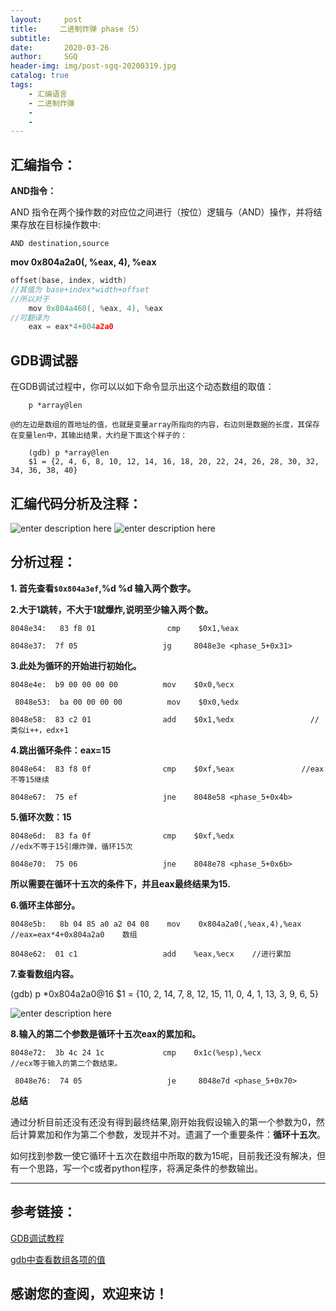 ```yaml
---
layout:     post
title:     二进制炸弹 phase（5）
subtitle:   
date:       2020-03-26
author:     SGQ
header-img: img/post-sgq-20200319.jpg
catalog: true
tags:
    - 汇编语言
    - 二进制炸弹
    - 
    - 
---
```


## 汇编指令：

**AND指令：**

   AND 指令在两个操作数的对应位之间进行（按位）逻辑与（AND）操作，并将结果存放在目标操作数中:
	 
`AND destination,source`

**mov 0x804a2a0(, %eax, 4), %eax**

```c++
offset(base, index, width)
//其值为 base+index*width+offset
//所以对于
	mov 0x804a460(, %eax, 4), %eax
//可翻译为
	eax = eax*4+804a2a0
```

## GDB调试器

在GDB调试过程中，你可以以如下命令显示出这个动态数组的取值：

        p *array@len

    @的左边是数组的首地址的值，也就是变量array所指向的内容，右边则是数据的长度，其保存在变量len中，其输出结果，大约是下面这个样子的：
  
        (gdb) p *array@len
        $1 = {2, 4, 6, 8, 10, 12, 14, 16, 18, 20, 22, 24, 26, 28, 30, 32, 34, 36, 38, 40}

## 汇编代码分析及注释：
![enter description here](https://imgkr.cn-bj.ufileos.com/fa52d3e7-142f-4aa6-b0ee-bfea169707a9.png)
![enter description here](https://imgkr.cn-bj.ufileos.com/e5015456-595c-4a18-875e-c0d9bc628e01.png)


## 分析过程：

**1. 首先查看`$0x804a3ef`,%d %d 输入两个数字。**

**2.大于1跳转，不大于1就爆炸,说明至少输入两个数。**

`8048e34:	83 f8 01             	cmp    $0x1,%eax`

 `8048e37:	7f 05                	jg     8048e3e <phase_5+0x31> `

**3.此处为循环的开始进行初始化。**

 `8048e4e:	b9 00 00 00 00       	mov    $0x0,%ecx`
 
` 8048e53:	ba 00 00 00 00       	mov    $0x0,%edx`
 
 `8048e58:	83 c2 01             	add    $0x1,%edx                 //类似i++，edx+1`

**4.跳出循环条件：eax=15**

 `8048e64:	83 f8 0f             	cmp    $0xf,%eax               //eax不等15继续`
 
 `8048e67:	75 ef                	jne    8048e58 <phase_5+0x4b>`

**5.循环次数：15**

 `8048e6d:	83 fa 0f             	cmp    $0xf,%edx                 //edx不等于15引爆炸弹，循环15次`
 
 `8048e70:	75 06                	jne    8048e78 <phase_5+0x6b>`

**所以需要在循环十五次的条件下，并且eax最终结果为15.**

**6.循环主体部分。**

`8048e5b:	8b 04 85 a0 a2 04 08 	mov    0x804a2a0(,%eax,4),%eax      //eax=eax*4+0x804a2a0    数组   `

 `8048e62:	01 c1                	add    %eax,%ecx    //进行累加`   
 
 **7.查看数组内容。**
 
 (gdb) p *0x804a2a0@16
$1 = {10, 2, 14, 7, 8, 12, 15, 11, 0, 4, 1, 13, 3, 9, 6, 5}

![enter description here](https://imgkr.cn-bj.ufileos.com/e0ed8787-fd77-4417-83e5-7084e831caa7.png)

**8.输入的第二个参数是循环十五次eax的累加和。**

 `8048e72:	3b 4c 24 1c          	cmp    0x1c(%esp),%ecx             //ecx等于输入的第二个数结束。`
 
` 8048e76:	74 05                	je     8048e7d <phase_5+0x70>`

**总结**

通过分析目前还没有还没有得到最终结果,刚开始我假设输入的第一个参数为0，然后计算累加和作为第二个参数，发现并不对。遗漏了一个重要条件：**循环十五次**。

如何找到参数一使它循环十五次在数组中所取的数为15呢，目前我还没有解决，但有一个思路，写一个c或者python程序，将满足条件的参数输出。









***
## 参考链接：

[GDB调试教程](http://c.biancheng.net/gdb/)

[gdb中查看数组各项的值](https://blog.csdn.net/scusyq/article/details/7034082)


## 感谢您的查阅，欢迎来访！